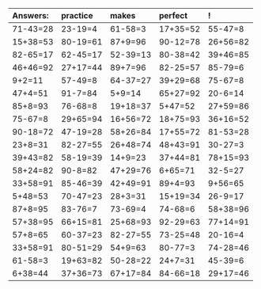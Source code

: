 | Answers: | practice | makes | perfect | ! |
| :--- | :--- | :--- | :--- | :--- |
| 71-43=28 | 23-19=4 | 61-58=3 | 17+35=52 | 55-47=8 | 
| 15+38=53 | 80-19=61 | 87+9=96 | 90-12=78 | 26+56=82 | 
| 82-65=17 | 62-45=17 | 52-39=13 | 80-38=42 | 39+46=85 | 
| 46+46=92 | 27+17=44 | 89+7=96 | 82-25=57 | 85-79=6 | 
| 9+2=11 | 57-49=8 | 64-37=27 | 39+29=68 | 75-67=8 | 
| 47+4=51 | 91-7=84 | 5+9=14 | 65+27=92 | 20-6=14 | 
| 85+8=93 | 76-68=8 | 19+18=37 | 5+47=52 | 27+59=86 | 
| 75-67=8 | 29+65=94 | 16+56=72 | 18+75=93 | 36+16=52 | 
| 90-18=72 | 47-19=28 | 58+26=84 | 17+55=72 | 81-53=28 | 
| 23+8=31 | 82-27=55 | 26+48=74 | 48+43=91 | 30-27=3 | 
| 39+43=82 | 58-19=39 | 14+9=23 | 37+44=81 | 78+15=93 | 
| 58+24=82 | 90-8=82 | 47+29=76 | 6+65=71 | 32-5=27 | 
| 33+58=91 | 85-46=39 | 42+49=91 | 89+4=93 | 9+56=65 | 
| 5+48=53 | 70-47=23 | 28+3=31 | 15+19=34 | 26-9=17 | 
| 87+8=95 | 83-76=7 | 73-69=4 | 74-68=6 | 58+38=96 | 
| 57+38=95 | 66+15=81 | 25+68=93 | 92-29=63 | 77+14=91 | 
| 57+8=65 | 60-37=23 | 82-27=55 | 73-25=48 | 20-16=4 | 
| 33+58=91 | 80-51=29 | 54+9=63 | 80-77=3 | 74-28=46 | 
| 61-58=3 | 19+63=82 | 50-28=22 | 24+7=31 | 45-39=6 | 
| 6+38=44 | 37+36=73 | 67+17=84 | 84-66=18 | 29+17=46 | 
